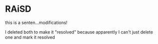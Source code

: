 # RAiSD

this is a senten...modifications!

I deleted both to make it "resolved" because apparently I can't just delete one and mark it resolved